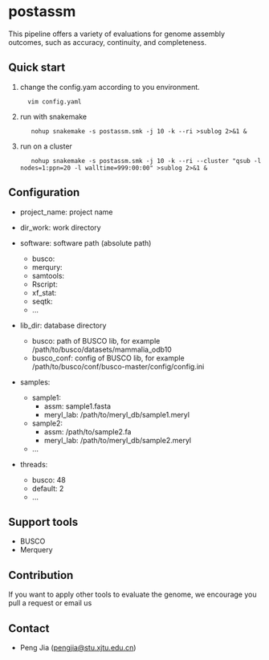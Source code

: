 # postassm
This pipeline offers a variety of evaluations for genome assembly outcomes, such as accuracy, continuity, and completeness.

## Quick start 

  1. change the config.yam according to you environment. 

       
           vim config.yaml 

2. run with snakemake    

          
          nohup snakemake -s postassm.smk -j 10 -k --ri >sublog 2>&1 &
          
3. run on a cluster

  
          nohup snakemake -s postassm.smk -j 10 -k --ri --cluster "qsub -l nodes=1:ppn=20 -l walltime=999:00:00" >sublog 2>&1 & 
  
 ## Configuration
  * project_name: project  name
  * dir_work: work directory
  * software: software path (absolute path)
      * busco:
      * merqury:   
      * samtools: 
      * Rscript: 
      * xf_stat: 
      * seqtk: 
      * ...

  * lib_dir: database directory 
      * busco: path of BUSCO lib, for example /path/to/busco/datasets/mammalia_odb10
      * busco_conf: config of BUSCO lib, for example /path/to/busco/conf/busco-master/config/config.ini
 
  * samples:
      * sample1:
        * assm: sample1.fasta
        * meryl_lab: /path/to/meryl_db/sample1.meryl
      * sample2:
        * assm: /path/to/sample2.fa
        * meryl_lab: /path/to/meryl_db/sample2.meryl
      * ...
  * threads:
    * busco: 48
    * default: 2
    * ...
    
 ## Support tools 
 * BUSCO 
 * Merquery
 ## Contribution 
 If you want to apply other tools to evaluate the genome, we encourage you pull a request or email us 
 
 ## Contact  
 * Peng Jia (pengjia@stu.xjtu.edu.cn)

